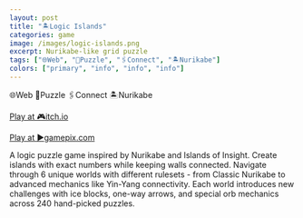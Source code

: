 ```yaml
---
layout: post
title: "🏝️Logic Islands"
categories: game
image: /images/logic-islands.png
excerpt: Nurikabe-like grid puzzle
tags: ["🌐Web", "🧩Puzzle", "🖇️Connect", "🏝️Nurikabe"]
colors: ["primary", "info", "info", "info"]
---
```


<span class="badge badge-primary">🌐Web</span>
<span class="badge badge-info">🧩Puzzle</span>
<span class="badge badge-info">🖇️Connect</span>
<span class="badge badge-info">🏝️Nurikabe</span>

<a href="https://sublevelgames.itch.io/logic-islands" class="btn btn-primary btn-lg">Play at 🎮itch.io</a>

<a href="https://www.gamepix.com/play/logic-islands" class="btn btn-primary btn-lg">Play at ▶️gamepix.com</a>


A logic puzzle game inspired by Nurikabe and Islands of Insight. Create islands with exact numbers while keeping walls connected. Navigate through 6 unique worlds with different rulesets - from Classic Nurikabe to advanced mechanics like Yin-Yang connectivity. Each world introduces new challenges with ice blocks, one-way arrows, and special orb mechanics across 240 hand-picked puzzles.

